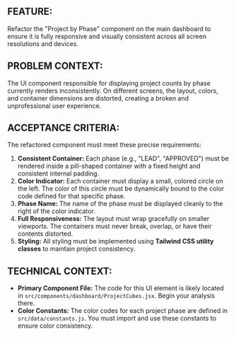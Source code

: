 ## FEATURE:
Refactor the "Project by Phase" component on the main dashboard to ensure it is fully responsive and visually consistent across all screen resolutions and devices.

## PROBLEM CONTEXT:
The UI component responsible for displaying project counts by phase currently renders inconsistently. On different screens, the layout, colors, and container dimensions are distorted, creating a broken and unprofessional user experience.

## ACCEPTANCE CRITERIA:
The refactored component must meet these precise requirements:
1.  **Consistent Container:** Each phase (e.g., "LEAD", "APPROVED") must be rendered inside a pill-shaped container with a fixed height and consistent internal padding.
2.  **Color Indicator:** Each container must display a small, colored circle on the left. The color of this circle must be dynamically bound to the color code defined for that specific phase.
3.  **Phase Name:** The name of the phase must be displayed cleanly to the right of the color indicator.
4.  **Full Responsiveness:** The layout must wrap gracefully on smaller viewports. The containers must never break, overlap, or have their contents distorted.
5.  **Styling:** All styling must be implemented using **Tailwind CSS utility classes** to maintain project consistency.

## TECHNICAL CONTEXT:
- **Primary Component File:** The code for this UI element is likely located in `src/components/dashboard/ProjectCubes.jsx`. Begin your analysis there.
- **Color Constants:** The color codes for each project phase are defined in `src/data/constants.js`. You must import and use these constants to ensure color consistency.